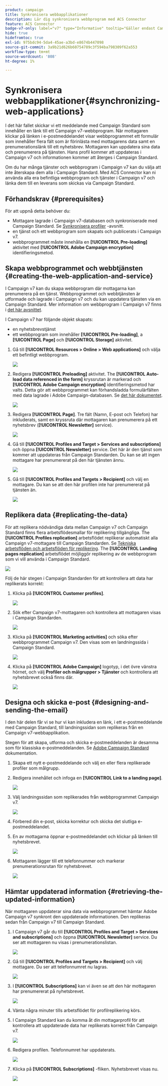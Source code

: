```yaml
---
product: campaign
title: Synkronisera webbapplikationer
description: Lär dig synkronisera webbprogram med ACS Connector
feature: ACS Connector
badge-v7-only: label="v7" type="Informative" tooltip="Gäller endast Campaign Classic v7"
hide: true
hidefromtoc: true
exl-id: 975bdc94-5da4-45ae-a3bd-e8674b447098
source-git-commit: 3a9b21d626b60754789c3f594ba798309f62a553
workflow-type: tm+mt
source-wordcount: '808'
ht-degree: 1%

---
```


# Synkronisera webbapplikationer{#synchronizing-web-applications}



I det här fallet skickar vi ett meddelande med Campaign Standard som innehåller en länk till ett Campaign v7-webbprogram. När mottagaren klickar på länken i e-postmeddelandet visar webbprogrammet ett formulär som innehåller flera fält som är förinlästa med mottagarens data samt en prenumerationslänk till ett nyhetsbrev. Mottagaren kan uppdatera sina data och prenumerera på tjänsten. Hans profil kommer att uppdateras i Campaign v7 och informationen kommer att återges i Campaign Standard.

Om du har många tjänster och webbprogram i Campaign v7 kan du välja att inte återskapa dem alla i Campaign Standard. Med ACS Connector kan ni använda alla era befintliga webbprogram och tjänster i Campaign v7 och länka dem till en leverans som skickas via Campaign Standard.

## Förhandskrav {#prerequisites}

För att uppnå detta behöver du:

* Mottagare lagrade i Campaign v7-databasen och synkroniserade med Campaign Standard. Se [Synkronisera profiler](../../integrations/using/synchronizing-profiles.md) -avsnitt.
* en tjänst och ett webbprogram som skapats och publicerats i Campaign v7.
* webbprogrammet måste innehålla en **[!UICONTROL Pre-loading]** aktivitet med **[!UICONTROL Adobe Campaign encryption]** identifieringsmetod.

## Skapa webbprogrammet och webbtjänsten {#creating-the-web-application-and-service}

I Campaign v7 kan du skapa webbprogram där mottagarna kan prenumerera på en tjänst. Webbprogrammet och webbtjänsten är utformade och lagrade i Campaign v7 och du kan uppdatera tjänsten via en Campaign Standard. Mer information om webbprogram i Campaign v7 finns i [det här avsnittet](../../web/using/adding-fields-to-a-web-form.md#subscription-checkboxes).

I Campaign v7 har följande objekt skapats:

* en nyhetsbrevstjänst
* ett webbprogram som innehåller **[!UICONTROL Pre-loading]**, a **[!UICONTROL Page]** och **[!UICONTROL Storage]** aktivitet.

1. Gå till **[!UICONTROL Resources > Online > Web applications]** och välja ett befintligt webbprogram.

   ![](assets/acs_connect_lp_2.png)

1. Redigera **[!UICONTROL Preloading]** aktivitet. The **[!UICONTROL Auto-load data referenced in the form]** kryssrutan är markerad och **[!UICONTROL Adobe Campaign encryption]** identifieringsmetod har valts. Detta gör att webbprogrammet kan förhandsladda formulärfälten med data lagrade i Adobe Campaign-databasen. Se [det här dokumentet](../../web/using/publishing-a-web-form.md#pre-loading-the-form-data).

   ![](assets/acs_connect_lp_4.png)

1. Redigera **[!UICONTROL Page]**. Tre fält (Namn, E-post och Telefon) har inkluderats, samt en kryssruta där mottagaren kan prenumerera på ett nyhetsbrev (**[!UICONTROL Newsletter]** service).

   ![](assets/acs_connect_lp_3.png)

1. Gå till **[!UICONTROL Profiles and Target > Services and subscriptions]** och öppna **[!UICONTROL Newsletter]** service. Det här är den tjänst som kommer att uppdateras från Campaign Standarden. Du kan se att ingen mottagare har prenumererat på den här tjänsten ännu.

   ![](assets/acs_connect_lp_5.png)

1. Gå till **[!UICONTROL Profiles and Targets > Recipient]** och välj en mottagare. Du kan se att den här profilen inte har prenumererat på tjänsten än.

   ![](assets/acs_connect_lp_6.png)

## Replikera data {#replicating-the-data}

För att replikera nödvändiga data mellan Campaign v7 och Campaign Standard finns flera arbetsflödesmallar för replikering tillgängliga. The **[!UICONTROL Profiles replication]** arbetsflödet replikerar automatiskt alla Campaign v7-mottagare till Campaign Standarden. Se [Tekniska arbetsflöden och arbetsflöden för replikering](../../integrations/using/acs-connector-principles-and-data-cycle.md#technical-and-replication-workflows). The **[!UICONTROL Landing pages replication]** arbetsflödet möjliggör replikering av de webbprogram som vi vill använda i Campaign Standard.

![](assets/acs_connect_lp_1.png)

Följ de här stegen i Campaign Standarden för att kontrollera att data har replikerats korrekt:

1. Klicka på **[!UICONTROL Customer profiles]**.

   ![](assets/acs_connect_lp_7.png)

1. Sök efter Campaign v7-mottagaren och kontrollera att mottagaren visas i Campaign Standarden.

   ![](assets/acs_connect_lp_8.png)

1. Klicka på **[!UICONTROL Marketing activities]** och söka efter webbprogrammet Campaign v7. Den visas som en landningssida i Campaign Standard.

   ![](assets/acs_connect_lp_9.png)

1. Klicka på **[!UICONTROL Adobe Campaign]** logotyp, i det övre vänstra hörnet, och välj **Profiler och målgrupper > Tjänster** och kontrollera att nyhetsbrevet också finns där.

   ![](assets/acs_connect_lp_10.png)

## Designa och skicka e-post {#designing-and-sending-the-email}

I den här delen får vi se hur vi kan inkludera en länk, i ett e-postmeddelande med Campaign Standard, till landningssidan som replikeras från en Campaign v7-webbapplikation.

Stegen för att skapa, utforma och skicka e-postmeddelanden är desamma som för klassiska e-postmeddelanden. Se [Adobe Campaign Standard](https://experienceleague.adobe.com/docs/campaign-standard/using/campaign-standard-home.html?lang=sv) dokumentation.

1. Skapa ett nytt e-postmeddelande och välj en eller flera replikerade profiler som målgrupp.
1. Redigera innehållet och infoga en **[!UICONTROL Link to a landing page]**.

   ![](assets/acs_connect_lp_12.png)

1. Välj landningssidan som replikerades från webbprogrammet Campaign v7.

   ![](assets/acs_connect_lp_13.png)

1. Förbered din e-post, skicka korrektur och skicka det slutliga e-postmeddelandet.
1. En av mottagarna öppnar e-postmeddelandet och klickar på länken till nyhetsbrevet.

   ![](assets/acs_connect_lp_14.png)

1. Mottagaren lägger till ett telefonnummer och markerar prenumerationsrutan för nyhetsbrevet.

   ![](assets/acs_connect_lp_15.png)

## Hämtar uppdaterad information {#retrieving-the-updated-information}

När mottagaren uppdaterar sina data via webbprogrammet hämtar Adobe Campaign v7 synkront den uppdaterade informationen. Den replikeras sedan från Campaign v7 till Campaign Standard.

1. I Campaign v7 går du till **[!UICONTROL Profiles and Target > Services and subscriptions]** och öppna **[!UICONTROL Newsletter]** service. Du ser att mottagaren nu visas i prenumerationslistan.

   ![](assets/acs_connect_lp_16.png)

1. Gå till **[!UICONTROL Profiles and Targets > Recipient]** och välj mottagare. Du ser att telefonnumret nu lagras.

   ![](assets/acs_connect_lp_17.png)

1. I **[!UICONTROL Subscriptions]** kan vi även se att den här mottagaren har prenumererat på nyhetsbrevet.

   ![](assets/acs_connect_lp_18.png)

1. Vänta några minuter tills arbetsflödet för profilreplikering körs.
1. I Campaign Standard kan du komma åt din mottagarprofil för att kontrollera att uppdaterade data har replikerats korrekt från Campaign v7.

   ![](assets/acs_connect_lp_19.png)

1. Redigera profilen. Telefonnumret har uppdaterats.

   ![](assets/acs_connect_lp_20.png)

1. Klicka på **[!UICONTROL Subscriptions]** -fliken. Nyhetsbrevet visas nu.

   ![](assets/acs_connect_lp_21.png)
